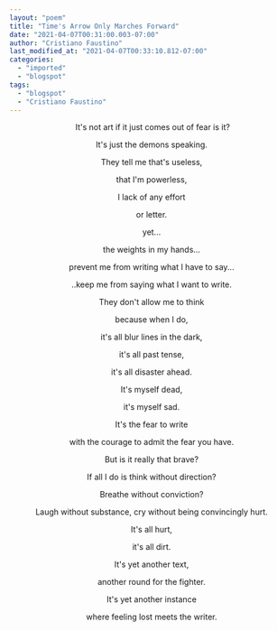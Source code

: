 ```yaml
---
layout: "poem"
title: "Time's Arrow Only Marches Forward"
date: "2021-04-07T00:31:00.003-07:00"
author: "Cristiano Faustino"
last_modified_at: "2021-04-07T00:33:10.812-07:00"
categories:
  - "imported"
  - "blogspot"
tags:
  - "blogspot"
  - "Cristiano Faustino"
---
```


<p style="text-align: center;"> It's not art if it just comes out of fear is it?</p><p style="text-align: center;">It's just the demons speaking.</p><p style="text-align: center;">They tell me that's useless,</p><p style="text-align: center;">that I'm powerless,</p><p style="text-align: center;">I lack of any effort</p><p style="text-align: center;">or letter.</p><p style="text-align: center;">yet...</p><p style="text-align: center;">the weights in my hands...</p><p style="text-align: center;">prevent me from writing what I have to say...</p><p style="text-align: center;">..keep me from saying what I want to write.</p><p style="text-align: center;">They don't allow me to think</p><p style="text-align: center;">because when I do,</p><p style="text-align: center;">it's all blur lines in the dark,</p><p style="text-align: center;">it's all past tense,</p><p style="text-align: center;">it's all disaster ahead.</p><p style="text-align: center;">It's myself dead,</p><p style="text-align: center;">it's myself sad.</p><p style="text-align: center;">It's the fear to write</p><p style="text-align: center;">with the courage to admit the fear you have.</p><p style="text-align: center;">But is it really that brave?</p><p style="text-align: center;">If all I do is think without direction?</p><p style="text-align: center;">Breathe without conviction?</p><p style="text-align: center;">Laugh without substance, cry without being convincingly hurt.</p><p style="text-align: center;">It's all hurt,</p><p style="text-align: center;">it's all dirt.</p><p style="text-align: center;">It's yet another text,</p><p style="text-align: center;">another round for the fighter.</p><p style="text-align: center;">It's yet another instance</p><p style="text-align: center;">where feeling lost meets the writer.</p>